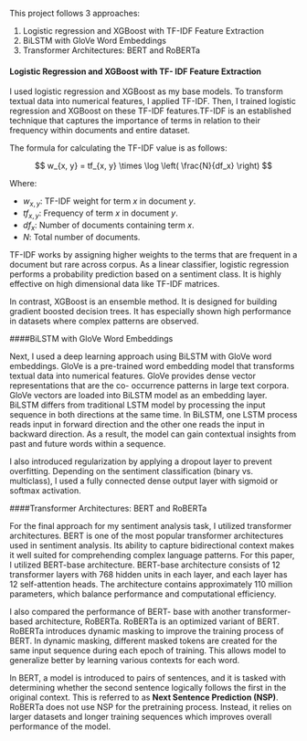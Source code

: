 This project follows 3 approaches:
1. Logistic regression and XGBoost with TF-IDF Feature Extraction
2. BiLSTM with GloVe Word Embeddings
3. Transformer Architectures: BERT and RoBERTa

#### Logistic Regression and XGBoost with TF- IDF Feature Extraction

I used logistic regression and XGBoost as my base models. To transform textual data into numerical features, I applied TF-IDF. Then, I trained logistic regression and XGBoost on these TF-IDF features.TF-IDF is an established technique that captures the importance of terms in relation to their frequency within documents and entire dataset.

The formula for calculating the TF-IDF value is as follows:

$$
w_{x, y} = tf_{x, y} \times \log \left( \frac{N}{df_x} \right)
$$

Where:
- $w_{x, y}$: TF-IDF weight for term $x$ in document $y$.
- $tf_{x, y}$: Frequency of term $x$ in document $y$.
- $df_x$: Number of documents containing term $x$.
- $N$: Total number of documents.

TF-IDF works by assigning higher weights to the terms that are frequent in a document but rare across corpus.
As a linear classifier, logistic regression performs a probability prediction based on a sentiment class. It is highly effective on high dimensional data like TF-IDF matrices.

In contrast, XGBoost is an ensemble method. It is designed for building gradient boosted decision trees. It has especially shown high performance in datasets where complex patterns are observed.

####BiLSTM with GloVe Word Embeddings

Next, I used a deep learning approach using BiLSTM with GloVe word embeddings. GloVe is a pre-trained word embedding model that transforms textual data into numerical features. GloVe provides dense vector representations that are the co- occurrence patterns in large text corpora. GloVe vectors are loaded into BiLSTM model as an embedding layer.
BiLSTM differs from traditional LSTM model by processing the input sequence in both directions at the same time. In BiLSTM, one LSTM process reads input in forward direction and the other one reads the input in backward direction. As a result, the model can gain contextual insights from past and future words within a sequence.

I also introduced regularization by applying a dropout layer to prevent overfitting. Depending on the sentiment classification (binary vs. multiclass), I used a fully connected dense output layer with sigmoid or softmax activation.

####Transformer Architectures: BERT and RoBERTa

For the final approach for my sentiment analysis task, I utilized transformer architectures. BERT is one of the most popular transformer architectures used in sentiment analysis. Its ability to capture bidirectional context makes it well suited for comprehending complex language patterns. For this paper, I utilized BERT-base architecture. BERT-base architecture consists of 12 transformer layers with 768 hidden units in each layer, and each layer has 12 self-attention heads. The architecture contains approximately 110 million parameters, which balance performance and computational efficiency.

I also compared the performance of BERT- base with another transformer-based architecture, RoBERTa. RoBERTa is an optimized variant of BERT. RoBERTa introduces dynamic masking to improve the training process of BERT. In dynamic masking, different masked tokens are created for the same input sequence during each epoch of training. This allows model to generalize better by learning various contexts for each word.

In BERT, a model is introduced to pairs of sentences, and it is tasked with determining whether the second sentence logically follows the first in the original context. This is referred to as **Next Sentence Prediction (NSP)**. RoBERTa does not use NSP for the pretraining process. Instead, it relies on larger datasets and longer training sequences which improves overall performance of the model.
